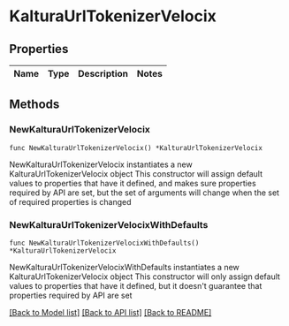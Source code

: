 # KalturaUrlTokenizerVelocix

## Properties

Name | Type | Description | Notes
------------ | ------------- | ------------- | -------------

## Methods

### NewKalturaUrlTokenizerVelocix

`func NewKalturaUrlTokenizerVelocix() *KalturaUrlTokenizerVelocix`

NewKalturaUrlTokenizerVelocix instantiates a new KalturaUrlTokenizerVelocix object
This constructor will assign default values to properties that have it defined,
and makes sure properties required by API are set, but the set of arguments
will change when the set of required properties is changed

### NewKalturaUrlTokenizerVelocixWithDefaults

`func NewKalturaUrlTokenizerVelocixWithDefaults() *KalturaUrlTokenizerVelocix`

NewKalturaUrlTokenizerVelocixWithDefaults instantiates a new KalturaUrlTokenizerVelocix object
This constructor will only assign default values to properties that have it defined,
but it doesn't guarantee that properties required by API are set


[[Back to Model list]](../README.md#documentation-for-models) [[Back to API list]](../README.md#documentation-for-api-endpoints) [[Back to README]](../README.md)


